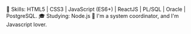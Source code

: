 🚀 Skills: HTML5 | CSS3 | JavaScript (ES6+) | ReactJS | PL/SQL | Oracle | PostgreSQL.
🎓 Studying: Node.js
💼 I'm a system coordinator, and I'm Javascript lover.
